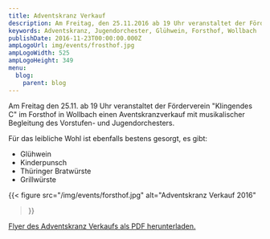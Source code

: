 ```yaml
---
title: Adventskranz Verkauf
description: Am Freitag, den 25.11.2016 ab 19 Uhr veranstaltet der Förderverein Klingendes C im Forsthof in Wollbach einen Aventskranzverkauf mit musikalischer Begleitungdes Vorstufen- und Jugendorchesters.
keywords: Adventskranz, Jugendorchester, Glühwein, Forsthof, Wollbach
publishDate: 2016-11-23T00:00:00.000Z
ampLogoUrl: img/events/frosthof.jpg
ampLogoWidth: 525
ampLogoHeight: 349
menu:
  blog:
    parent: blog
---
```


Am Freitag den 25.11. ab 19 Uhr veranstaltet der Förderverein
"Klingendes C" im Forsthof in Wollbach einen Aventskranzverkauf mit
musikalischer Begleitung des Vorstufen- und Jugendorchesters.

Für das leibliche Wohl ist ebenfalls bestens gesorgt, es gibt:
- Glühwein
- Kinderpunsch
- Thüringer Bratwürste
- Grillwürste

{{< figure src="/img/events/forsthof.jpg"
           alt="Adventskranz Verkauf 2016"
>}}

[Flyer des Adventskranz Verkaufs als PDF herunterladen.](/files/flyer/16_adventskranz.pdf)
